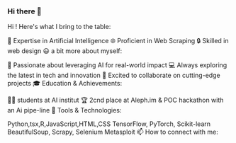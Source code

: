 ### Hi there 👋

 Hi ! Here's what I bring to the table:

🤖 Expertise in Artificial Intelligence
🌐 Proficient in Web Scraping
🔒 Skilled in web design
😃 a bit more about myself:

🏅 Passionate about leveraging AI for real-world impact
💻 Always exploring the latest in tech and innovation
🥇 Excited to collaborate on cutting-edge projects
🎓 Education & Achievements:

🧑‍💻 students at AI institut
🏆 2cnd place at Aleph.im & POC hackathon with an Ai pipe-line
🔧 Tools & Technologies:

Python,tsx,R,JavaScript,HTML,CSS
TensorFlow, PyTorch, Scikit-learn
BeautifulSoup, Scrapy, Selenium
Metasploit
📫 How to connect with me:
